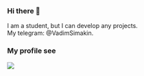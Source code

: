 ### Hi there 👋
I am a student, but I can develop any projects.  
My telegram: @VadimSimakin. 
### My profile see
![](https://profile-counter.glitch.me/vsvad/count.svg) 
<!--
**vsvad/vsvad** is a ✨ _special_ ✨ repository because its `README.md` (this file) appears on your GitHub profile.

Here are some ideas to get you started:

- 🔭 I’m currently working on ...
- 🌱 I’m currently learning ...
- 👯 I’m looking to collaborate on ...
- 🤔 I’m looking for help with ...
- 💬 Ask me about ...
- 📫 How to reach me: ...
- 😄 Pronouns: ...
- ⚡ Fun fact: ...
-->
